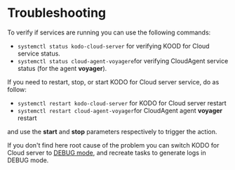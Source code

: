 # Troubleshooting

To verify if services are running you can use the following commands:

* `systemctl status kodo-cloud-server` for verifying KOOD for Cloud service status.
* `systemctl status cloud-agent-voyagere`for verifying CloudAgent service status \(for the agent **voyager**\).

If you need to restart, stop, or start KODO for Cloud server service, do as follow:

* `systemctl restart kodo-cloud-server` for KODO for Cloud server restart
* `systemctl restart cloud-agent-voyager`for CloudAgent agent **voyager**  restart

and use the **start** and **stop** parameters respectively to trigger the action.  

If you don't find here root cause of the problem you can switch KODO for Cloud server to [DEBUG mode](how-to-enable-kodo-for-cloud-debug-mode.md), and recreate tasks to generate logs in DEBUG mode.

